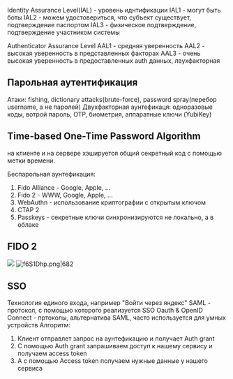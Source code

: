 Identity Assurance Level(IAL) - уровень иднтификации
IAL1 - могут быть боты
IAL2 - можем удостовериться, что субъект существует, подтверждение паспортом
IAL3 - физическое подтверждение, подтверждение участником системы

Authenticator Assurance Level
AAL1 - средняя уверенность
AAL2 - высокая уверенность в представленных факторах 
AAL3 - очень высокая уверенность в предоставленных auth данных, лвухфакторная

## Парольная аутентификация
Атаки: fishing, dictionary attacks(brute-force), password spray(перебор username, а не паролей)
Двухфакторная аунтефикаця: одноразовые коды, вотрой пароль, OTP, биометрия, аппаратные ключи (YubiKey)
## Time-based One-Time Password Algorithm
на клиенте и на сервере хэшируется общий секретный код с помощью метки времени.

Беспарольная аунтефикация: 
1) Fido Alliance - Google, Apple,  ...
2) Fido 2 - WWW, Google, Apple,  ...
3) WebAuthn - использование криптографии с открытым ключом
4) CTAP 2
5) Passkeys - секретные ключи синхронизируются не локально, а в облаке
## FIDO 2
![](https://i.imgur.com/MFx5Cbt.png)
![f6S1Dhp.png|682](https://i.imgur.com/f6S1Dhp.png)

## SSO
Технология единого входа, например "Войти через яндекс"
SAML - протокол, с помощью которого реализуется SSO
Oauth & OpenID Connect - пртоколы, альтернатива SAML, часто используется для умных устройств
Алгоритм:
1) Клиент отправлет запрос на аунтефикацию и получает Auth grant 
2) С помощью Auth grant запрашиваем доступ к нашему сервису и получаем access token
3) А с помощью Access token получаем нужные данные у нашего сервиса
